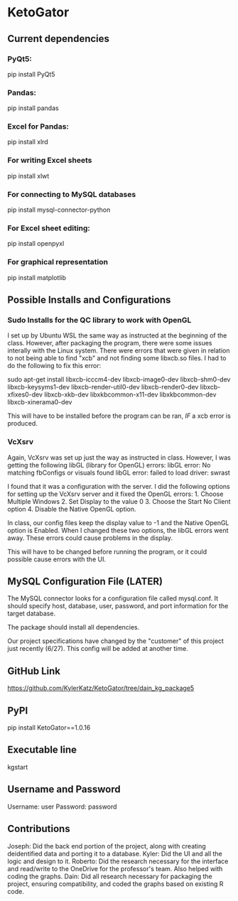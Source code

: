 # KetoGator

## Current dependencies 
### PyQt5: 
pip install PyQt5
### Pandas:
pip install pandas
### Excel for Pandas:
pip install xlrd
### For writing Excel sheets
pip install xlwt
### For connecting to MySQL databases
pip install mysql-connector-python
### For Excel sheet editing:
pip install openpyxl
### For graphical representation
pip install matplotlib

## Possible Installs and Configurations
### Sudo Installs for the QC library to work with OpenGL
I set up by Ubuntu WSL the same way as instructed at the beginning of the class. However, after packaging the program, there were some issues interally with the Linux system.
There were errors that were given in relation to not being able to find "xcb" and not finding some libxcb.so files.
I had to do the following to fix this error:

sudo apt-get install libxcb-icccm4-dev libxcb-image0-dev libxcb-shm0-dev libxcb-keysyms1-dev libxcb-render-util0-dev libxcb-render0-dev libxcb-xfixes0-dev libxcb-xkb-dev libxkbcommon-x11-dev libxkbcommon-dev libxcb-xinerama0-dev

This will have to be installed before the program can be ran, *IF* a xcb error is produced.

### VcXsrv
Again, VcXsrv was set up just the way as instructed in class. However, I was getting the following libGL (library for OpenGL) errors:
libGL error: No matching fbConfigs or visuals found
libGL error: failed to load driver: swrast

I found that it was a configuration with the server.
I did the following options for setting up the VcXsrv server and it fixed the OpenGL errors:
    1. Choose Multiple Windows
    2. Set Display to the value 0
    3. Choose the Start No Client option
    4. Disable the Native OpenGL option.

In class, our config files keep the display value to -1 and the Native OpenGL option is Enabled. When I changed these two options, the libGL errors went away. These errors could cause problems in the display.

This will have to be changed before running the program, or it could possible cause errors with the UI.

## MySQL Configuration File (LATER)
The MySQL connector looks for a configuration file called mysql.conf. It should specify host, database, user, password, and port information for the target database.

The package should install all dependencies.

Our project specifications have changed by the "customer" of this project just recently (6/27). This config will be added at another time.

## GitHub Link
https://github.com/KylerKatz/KetoGator/tree/dain_kg_package5

## PyPl
pip install KetoGator==1.0.16

## Executable line
kgstart

## Username and Password
Username: user
Password: password

## Contributions
Joseph: Did the back end portion of the project, along with creating deidentified data and porting it to a database.
Kyler: Did the UI and all the logic and design to it.
Roberto: Did the research necessary for the interface and read/write to the OneDrive for the professor's team. Also helped with coding the graphs.
Dain: Did all research necessary for packaging the project, ensuring compatibility, and coded the graphs based on existing R code.